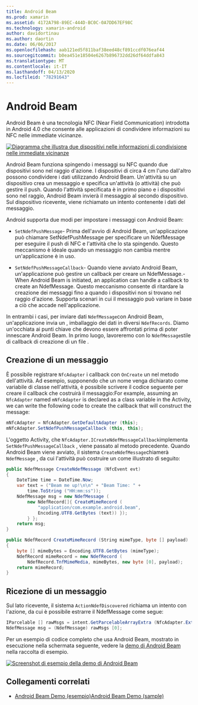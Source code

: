 ```yaml
---
title: Android Beam
ms.prod: xamarin
ms.assetid: 4172A798-89EC-444D-BC0C-0A7DD67EF98C
ms.technology: xamarin-android
author: davidortinau
ms.author: daortin
ms.date: 06/06/2017
ms.openlocfilehash: aab121ed5f811baf38eed48cf891ccdf076eaf44
ms.sourcegitcommit: b0ea451e18504e6267b896732dd26df64ddfa843
ms.translationtype: MT
ms.contentlocale: it-IT
ms.lasthandoff: 04/13/2020
ms.locfileid: "78291643"
---
```

# <a name="android-beam"></a>Android Beam

Android Beam è una tecnologia NFC (Near Field Communication) introdotta in Android 4.0 che consente alle applicazioni di condividere informazioni su NFC nelle immediate vicinanze.

[![Diagramma che illustra due dispositivi nelle informazioni di condivisione nelle immediate vicinanze](android-beam-images/androidbeam.png)](android-beam-images/androidbeam.png#lightbox)

Android Beam funziona spingendo i messaggi su NFC quando due dispositivi sono nel raggio d'azione. I dispositivi di circa 4 cm l'uno dall'altro possono condividere i dati utilizzando Android Beam. Un'attività su un dispositivo crea un messaggio e specifica un'attività (o attività) che può gestire il push. Quando l'attività specificata è in primo piano e i dispositivi sono nel raggio, Android Beam invierà il messaggio al secondo dispositivo. Sul dispositivo ricevente, viene richiamato un intento contenente i dati del messaggio.

Android supporta due modi per impostare i messaggi con Android Beam:

- `SetNdefPushMessage`- Prima dell'avvio di Android Beam, un'applicazione può chiamare SetNdefPushMessage per specificare un NdefMessage per eseguire il push di NFC e l'attività che lo sta spingendo. Questo meccanismo è ideale quando un messaggio non cambia mentre un'applicazione è in uso.

- `SetNdefPushMessageCallback`- Quando viene avviato Android Beam, un'applicazione può gestire un callback per creare un NdefMessage.- When Android Beam is initiated, an application can handle a callback to create an NdefMessage. Questo meccanismo consente di ritardare la creazione dei messaggi fino a quando i dispositivi non si trovano nel raggio d'azione. Supporta scenari in cui il messaggio può variare in base a ciò che accade nell'applicazione.

In entrambi i casi, per inviare dati `NdefMessage`con Android Beam, un'applicazione invia un , imballaggio dei dati in diversi `NdefRecords`. Diamo un'occhiata ai punti chiave che devono essere affrontati prima di poter innescare Android Beam. In primo luogo, lavoreremo con lo `NdefMessage`stile di callback di creazione di un file .

## <a name="creating-a-message"></a>Creazione di un messaggio

È possibile registrare `NfcAdapter` i callback con `OnCreate` un nel metodo dell'attività. Ad esempio, supponendo che un nome venga dichiarato come variabile di classe nell'attività, è possibile scrivere il codice seguente per creare il callback che costruirà il messaggio:For example, assuming an `NfcAdapter` named `mNfcAdapter` is declared as a class variable in the Activity, we can write the following code to create the callback that will construct the message:

```csharp
mNfcAdapter = NfcAdapter.GetDefaultAdapter (this);
mNfcAdapter.SetNdefPushMessageCallback (this, this);
```

L'oggetto Activity, che `NfcAdapter.ICreateNdefMessageCallback`implementa `SetNdefPushMessageCallback` , viene passato al metodo precedente. Quando Android Beam viene avviato, il sistema `CreateNdefMessage`chiamerà `NdefMessage` , da cui l'attività può costruire un come illustrato di seguito:

```csharp
public NdefMessage CreateNdefMessage (NfcEvent evt)
{
    DateTime time = DateTime.Now;
    var text = ("Beam me up!\n\n" + "Beam Time: " +
        time.ToString ("HH:mm:ss"));
    NdefMessage msg = new NdefMessage (
        new NdefRecord[]{ CreateMimeRecord (
            "application/com.example.android.beam",
            Encoding.UTF8.GetBytes (text)) });
        } };
    return msg;
}

public NdefRecord CreateMimeRecord (String mimeType, byte [] payload)
{
    byte [] mimeBytes = Encoding.UTF8.GetBytes (mimeType);
    NdefRecord mimeRecord = new NdefRecord (
        NdefRecord.TnfMimeMedia, mimeBytes, new byte [0], payload);
    return mimeRecord;
}
```

## <a name="receiving-a-message"></a>Ricezione di un messaggio

Sul lato ricevente, il sistema `ActionNdefDiscovered` richiama un intento con l'azione, da cui è possibile estrarre il NdefMessage come segue:

```csharp
IParcelable [] rawMsgs = intent.GetParcelableArrayExtra (NfcAdapter.ExtraNdefMessages);
NdefMessage msg = (NdefMessage) rawMsgs [0];
```

Per un esempio di codice completo che usa Android Beam, mostrato in esecuzione nella schermata seguente, vedere la [demo di Android Beam](https://docs.microsoft.com/samples/xamarin/monodroid-samples/androidbeamdemo) nella raccolta di esempio.

[![Screenshot di esempio della demo di Android Beam](android-beam-images/24.png)](android-beam-images/24.png#lightbox)

## <a name="related-links"></a>Collegamenti correlati

- [Android Beam Demo (esempio)Android Beam Demo (sample)](https://docs.microsoft.com/samples/xamarin/monodroid-samples/androidbeamdemo)
